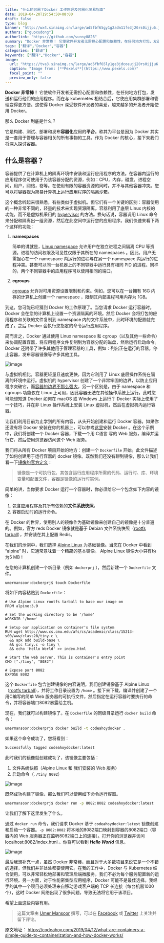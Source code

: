 ```yaml
---
title: "什么的容器？Docker 工作原理及容器化简易指南"
date: 2019-04-20T19:54:50+08:00
draft: false
type: blog
banner: "http://wx4.sinaimg.cn/large/ad5fbf65gy1g2adn11fe3j20rs0ijju6.jpg"
authors: ["guoxudong"]
authorlink: "https://github.com/sunny0826"
summary: "Docker 非常棒！ 它使软件开发者无需担心配置和依赖性，在任何地方打包，发送和运行他们的应用程序。而在与 kubernetes 相结合后，它使应用集群部署和管理变得更方便。这使得 Docker 深受软件开发者的喜爱，越来越多的开发者开始使用 Docker。"
tags: ["翻译","Docker","容器"]
categories: ["翻译"]
keywords: ["翻译","Docker","容器"]
image:
  url: "https://tva3.sinaimg.cn/large/ad5fbf65ly1ge3jdcoeujj20rs0ijju6.jpg"
  caption: "Image from: [**Pexels**](https://www.pexels.com)"
  focal_point: ""
  preview_only: false
---
```

**Docker 非常棒！** 它使软件开发者无需担心配置和依赖性，在任何地方打包，发送和运行他们的应用程序。而在与 kubernetes 相结合后，它使应用集群部署和管理变得更方便。这使得 Docker 深受软件开发者的喜爱，越来越多的开发者开始使用 Docker。

那么 Docker 到底是什么？

它是构建、测试、部署和发布**容器化**应用的**平台**。称其为平台是因为 Docker 其实是一套用于管理与容器相关的所有事物的工具。作为 Docker 的核心，接下来我们将深入探讨容器。 

## 什么是容器？
容器提供了在计算机上的隔离环境中安装和运行应用程序的方法。在容器内运行的应用程序仅可使用于为该容器分配的资源，例如：CPU，内存，磁盘，进程空间，用户，网络，卷等。在使用有限的容器资源的同时，并不与其他容器冲突。您可以将容器视为简易计算机上运行应用程序的隔离沙箱。

这个概念听起来很熟悉，有些类似于虚拟机。但它们有一个关键的区别：容器使用的一种非常不同的，轻量的技术来实现资源隔离。容器利用了底层 Linux 内核的功能，而不是虚拟机采用的  [hypervisor](https://en.wikipedia.org/wiki/Hypervisor ) 的方法。换句话说，容器调用 Linux 命令来分配和隔离出一组资源，然后在此空间中运行您的应用程序。我们快速来看下两个这样的功能：

1. **namespaces**

    简单的讲就是，[Linux namespace](http://man7.org/linux/man-pages/man7/namespaces.7.html) 允许用户在独立进程之间隔离 CPU 等资源。进程的访问权限及可见性仅限于其所在的 namespaces 。因此，用户无需担心在一个 namespace 内运行的进程与在另一个 namespace 内运行的进程冲突。甚至可以同一台机器上的不同容器中运行具有相同 PID 的进程。同样的，两个不同容器中的应用程序可以使用相同的端口。

2. **cgroups**

    [cgroups](http://man7.org/linux/man-pages/man7/cgroups.7.html) 允许对可用资源设置限制和约束。例如，您可以在一台拥有 16G 内存的计算机上创建一个 namespace ，限制其内部进程可用内存为 1GB。

到这，您可能已经猜到 Docker 的工作原理了。当您请求 Docker 运行容器时，Docker 会在您的计算机上设置一个资源隔离的环境。然后 Docker 会将打包的应用程序和关联的文件复制到 namespace 内的文件系统中，此时环境的配置就完成了。之后 Docker 会执行您指定的命令运行应用程序。

简而言之，Docker 通过使用 Linux namespace 和 cgroup（以及其他一些命令）来协调配置容器，将应用程序文件复制到为容器分配的磁盘，然后运行启动命令。Docker 还附带了许多其他用于管理容器的工具，例如：列出正在运行的容器，停止容器，发布容器镜像等许多其他工具。

![image](http://wx4.sinaimg.cn/large/ad5fbf65gy1g2a8h1rc6lj211a0rcjsu.jpg)

与虚拟机相比，容器更轻量且速度更快，因为它利用了 Linux 底层操作系统在隔离的环境中运行。虚拟机的 hypervisor 创建了一个非常牢固的边界，以防止应用程序突破它，而[容器的边界不那么强大](https://sysdig.com/blog/container-isolation-gone-wrong/)。另一个区别是，由于 namespace 和 cgroups 功能仅在 Linux 上可用，因此容器无法在其他操作系统上运行。此时您可能想知道 Docker 如何在 macOS 或 Windows 上运行？ Docker 实际上使用了一个技巧，并在非 Linux 操作系统上安装 Linux 虚拟机，然后在虚拟机内运行容器。

让我们利用目前为止学到的所有内容，从头开始创建和运行 Docker 容器。如果你还没有将 Docker 安装在你的机器上，可以参考[这里](https://docs.docker.com/install/)安装 Docker 。在这个示例中，我们将创建一个 Docker 容器，下载一个用 C语言 写的 Web 服务，编译并运行它，然后使用浏览器访问这个 Web 服务。

我们将从所有 Docker 项目开始的地方：创建一个 ```Dockerfile``` 开始。此文件描述了如何创建用于运行容器的 docker 镜像。既然我们还没有聊到镜像，那么让我们看一下[镜像的官方定义](https://docs.docker.com/get-started/#images-and-containers)：

> 镜像是一个可执行包，其包含运行应用程序所需的代码、运行时、库、环境变量和配置文件，容器是镜像的运行时实例。

简单的讲，当你要求 Docker 运行一个容器时，你必须给它一个包含如下内容的镜像：

1. 包含应用程序及其所有依赖的**文件系统快照**。
2. 容器启动时的运行命令。

在 Docker 的世界，使用别人的镜像作为基础镜像来创建自己的镜像是十分普遍的。例如，官方 reds Docker 镜像就是基于 Debian 文件系统快照（[rootfs tarball](http://www.ethernetresearch.com/geekzone/building-linux-rootfs-from-scratch/)），并安装在其上配置 Redis。

在我们的示例中，我们选择 [Alpine Linux](https://hub.docker.com/_/alpine) 为基础镜像。当您在 Docker 中看到 “alpine” 时，它通常意味着一个精简的基本镜像。 Alpine Linux 镜像大小只有约为5 MB！

在您的计算机创建一个新目录（例如 ```dockerprj``` ），然后新建一个 ```Dockerfile``` 文件。

```bash
umermansoor:dockerprj$ touch Dockerfile
```
将如下内容粘贴到 ```Dockerfile```：

```docker
# Use Alpine Linux rootfs tarball to base our image on
FROM alpine:3.9 

# Set the working directory to be '/home'
WORKDIR '/home'

# Setup our application on container's file system
RUN wget http://www.cs.cmu.edu/afs/cs/academic/class/15213-s00/www/class28/tiny.c \
  && apk add build-base \
  && gcc tiny.c -o tiny \
  && echo 'Hello World' >> index.html

# Start the web server. This is container's entry point
CMD ["./tiny", "8082"]

# Expose port 8082
EXPOSE 8082 
```

这个 ```Dockerfile``` 包含创建镜像的内容说明。我们创建镜像基于 Alpine Linux（[rootfs tarball](http://www.ethernetresearch.com/geekzone/building-linux-rootfs-from-scratch/)），并将工作目录设置为 ```/home``` 。接下来下载，编译并创建了一个用C编写的简单 Web 服务器的可执行文件，然后指定在运行容器时要执行的命令，并将容器端口8082暴露给主机。

现在，我们就可以构建镜像了。在 ```Dockerfile``` 的同级目录运行 ```docker build``` 命令：

```bash
umermansoor:dockerprj$ docker build -t codeahoydocker .
```

如果这个命令成功了，您将看到：

```bash
Successfully tagged codeahoydocker:latest
```

此时我们的镜像就创建成功了，该镜像主要包括：

1. 文件系统快照（Alpine Linux 和 我们安装的 Web 服务）
2. 启动命令（```./tiny 8092```）

![image](http://wx4.sinaimg.cn/large/ad5fbf65gy1g2aakgpe16j20zo0bqjt5.jpg)

既然成功构建了镜像，那么我们可以使用如下命令运行容器。

```bash
umermansoor:dockerprj$ docker run -p 8082:8082 codeahoydocker:latest
```

让我们了解下这里发生了什么。

通过 ```docker run``` 命令，我们请求 Docker 基于 ```codeahoydocker:latest``` 镜像创建和启动一个容器。```-p 8082:8082``` 将本地的8082端口映射到容器的8082端口（容器内的 Web 服务器正在监听8082端口上的连接）。打开你的浏览器并访问 localhost:8082/index.html 。你将可以看到 ***Hello World*** 信息。

![image](http://wx4.sinaimg.cn/large/ad5fbf65gy1g2aazadeamj20yo0rcq5e.jpg)

最后我想补充一点，虽然 Docker 非常棒，而且对于大多数项目来说它是一个不错的选择，但我们并非处处都要使用它。在我的工作中，Docker 与 Kubernetes 结合使用，可以非常轻松地部署和管理后端微服务，我们不必为每个服务配置新的运行环境。另一方面，对于性能密集型应用程序，Docker 可能不是最佳选择。我经手的其中一个项目必须处理来自移动游戏客户端的 TCP 长连接（每台机器1000个），这时 Docker 网络出现了很多问题，导致无法将它用于该项目。

希望上面这些内容有用。

> 这篇文章由 [Umer Mansoor](https://www.linkedin.com/in/umansoor) 撰写，可以在 [Facebook](https://www.facebook.com/codeahoy) 或 [Twitter](https://twitter.com/codeahoy) 上关注并留下评论。

原文地址： https://codeahoy.com/2019/04/12/what-are-containers-a-simple-guide-to-containerization-and-how-docker-works/
